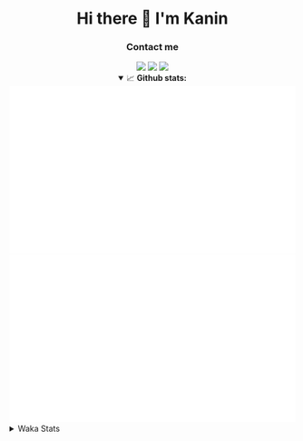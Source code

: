 <div align="center">
 <h1>Hi there 👋 I'm Kanin</h1>
 <h3>Contact me</h3>
 <a href="mailto:im@kanin.dev"><img src="https://img.shields.io/badge/gmail-%23D14836.svg?&style=for-the-badge&logo=gmail&logoColor=white"/></a>
 <a href="https://twitter.com/KaninDev"><img src="https://img.shields.io/badge/twitter-%231DA1F2.svg?&style=for-the-badge&logo=twitter&logoColor=white"/></a>
 <a href="https://www.linkedin.com/in/KaninDev"><img src="https://img.shields.io/badge/linkedin-%230077B5.svg?&style=for-the-badge&logo=linkedin&logoColor=white"/></a>
<details open>
  <summary>📈 <b>Github stats:</b></summary>
  <img src="https://github.com/Kanin/Kanin/blob/master/scripts/GitHubStats/generated/overview.svg"/>
  <img src="https://github.com/Kanin/Kanin/blob/master/scripts/GitHubStats/generated/languages.svg"/>
</details>
</div>

<details>
 <summary>Waka Stats</summary>

<!--START_SECTION:waka-->
![Code Time](http://img.shields.io/badge/Code%20Time-2%2C055%20hrs%2041%20mins-blue)

![Profile Views](http://img.shields.io/badge/Profile%20Views-0-blue)

![Lines of code](https://img.shields.io/badge/From%20Hello%20World%20I%27ve%20Written-839.7%20thousand%20lines%20of%20code-blue)

**🐱 My GitHub Data** 

> 📦 101.3 kB Used in GitHub's Storage 
 > 
> 🏆 433 Contributions in the Year 2023
 > 
> 🚫 Not Opted to Hire
 > 
> 📜 21 Public Repositories 
 > 
> 🔑 10 Private Repositories 
 > 
**I'm an Early 🐤** 

```text
🌞 Morning                2120 commits        ██████░░░░░░░░░░░░░░░░░░░   25.35 % 
🌆 Daytime                2497 commits        ███████░░░░░░░░░░░░░░░░░░   29.86 % 
🌃 Evening                2491 commits        ███████░░░░░░░░░░░░░░░░░░   29.79 % 
🌙 Night                  1254 commits        ████░░░░░░░░░░░░░░░░░░░░░   15.00 % 
```
📅 **I'm Most Productive on Monday** 

```text
Monday                   1599 commits        █████░░░░░░░░░░░░░░░░░░░░   19.12 % 
Tuesday                  1122 commits        ███░░░░░░░░░░░░░░░░░░░░░░   13.42 % 
Wednesday                779 commits         ██░░░░░░░░░░░░░░░░░░░░░░░   09.32 % 
Thursday                 1248 commits        ████░░░░░░░░░░░░░░░░░░░░░   14.92 % 
Friday                   1304 commits        ████░░░░░░░░░░░░░░░░░░░░░   15.59 % 
Saturday                 807 commits         ██░░░░░░░░░░░░░░░░░░░░░░░   09.65 % 
Sunday                   1503 commits        ████░░░░░░░░░░░░░░░░░░░░░   17.97 % 
```


📊 **This Week I Spent My Time On** 

```text
🕑︎ Time Zone: America/New_York

💬 Programming Languages: 
Python                   26 hrs 43 mins      █████████████████████████   98.49 % 
virtualenv               11 mins             ░░░░░░░░░░░░░░░░░░░░░░░░░   00.68 % 
.env file                4 mins              ░░░░░░░░░░░░░░░░░░░░░░░░░   00.26 % 
requirements.txt         3 mins              ░░░░░░░░░░░░░░░░░░░░░░░░░   00.20 % 
HTML                     3 mins              ░░░░░░░░░░░░░░░░░░░░░░░░░   00.19 % 

🔥 Editors: 
PyCharm                  27 hrs 7 mins       █████████████████████████   100.00 % 

🐱‍💻 Projects: 
BB-CommunityBot          22 hrs 23 mins      █████████████████████░░░░   82.51 % 
MediaUploader            4 hrs 28 mins       ████░░░░░░░░░░░░░░░░░░░░░   16.49 % 
NailaSite                11 mins             ░░░░░░░░░░░░░░░░░░░░░░░░░   00.72 % 
OhioBot                  3 mins              ░░░░░░░░░░░░░░░░░░░░░░░░░   00.24 % 
Unknown Project          0 secs              ░░░░░░░░░░░░░░░░░░░░░░░░░   00.03 % 

💻 Operating System: 
Windows                  27 hrs 7 mins       █████████████████████████   100.00 % 
```

**I Mostly Code in Python** 

```text
Python                   26 repos            ██████████████░░░░░░░░░░░   57.78 % 
Java                     7 repos             ████░░░░░░░░░░░░░░░░░░░░░   15.56 % 
JavaScript               4 repos             ██░░░░░░░░░░░░░░░░░░░░░░░   08.89 % 
Kotlin                   2 repos             █░░░░░░░░░░░░░░░░░░░░░░░░   04.44 % 
HTML                     2 repos             █░░░░░░░░░░░░░░░░░░░░░░░░   04.44 % 
```



**Timeline**

![Lines of Code chart](https://raw.githubusercontent.com/Kanin/Kanin/master/assets/bar_graph.png)


 Last Updated on 18/07/2023 18:04:38 UTC
<!--END_SECTION:waka-->
</details>
